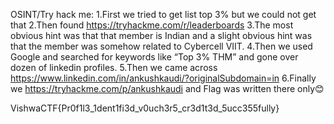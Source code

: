 OSINT/Try hack me:
1.First we tried to get list top 3% but we could not get that
2.Then found https://tryhackme.com/r/leaderboards
3.The most obvious hint was that that member is Indian and a slight obvious hint was that the member was somehow related to Cybercell VIIT.
4.Then we used Google and searched for keywords like “Top 3% THM”  and gone over dozen of linkedin profiles.
5.Then we came across  https://www.linkedin.com/in/ankushkaudi/?originalSubdomain=in
6.Finally we https://tryhackme.com/p/ankushkaudi 
and Flag was written there only😊

VishwaCTF{Pr0f1l3_1dent1fi3d_v0uch3r5_cr3d1t3d_5ucc355fully}